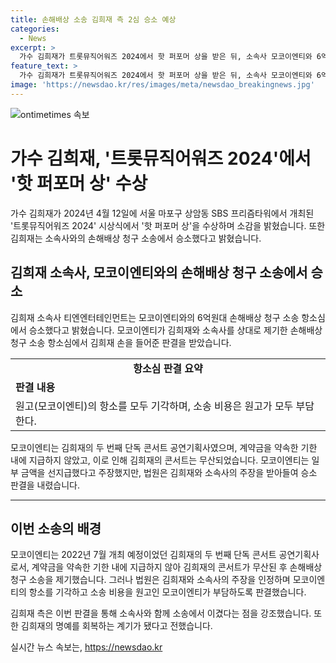 ```yaml
---
title: 손해배상 소송 김희재 측 2심 승소 예상
categories:
  - News
excerpt: >
  가수 김희재가 트롯뮤직어워즈 2024에서 핫 퍼포머 상을 받은 뒤, 소속사 모코이엔티와 6억원대 손해배상 청구 소송에서 이겼다. 모코이엔티는 계약금을 제때 지불하지 않아 김희재의 공연이 무산되자 불성실한 준비를 주장했으나 법원은 김희재에게 손을 들었다. 모코이엔티는 항소심에서도 패소했으며, 소송 비용 또한 부담해야 했다.
feature_text: >
  가수 김희재가 트롯뮤직어워즈 2024에서 핫 퍼포머 상을 받은 뒤, 소속사 모코이엔티와 6억원대 손해배상 청구 소송에서 이겼다. 모코이엔티는 계약금을 제때 지불하지 않아 김희재의 공연이 무산되자 불성실한 준비를 주장했으나 법원은 김희재에게 손을 들었다. 모코이엔티는 항소심에서도 패소했으며, 소송 비용 또한 부담해야 했다.
image: 'https://newsdao.kr/res/images/meta/newsdao_breakingnews.jpg'
---
```


<p><img src="https://newsdao.kr/res/images/meta/newsdao_breakingnews.jpg" alt="ontimetimes 속보" /></p>

<h1 data-ke-size="size26">가수 김희재, '트롯뮤직어워즈 2024'에서 '핫 퍼포머 상' 수상</h1>

<p data-ke-size="size16">가수 김희재가 2024년 4월 12일에 서울 마포구 상암동 SBS 프리즘타워에서 개최된 '트롯뮤직어워즈 2024' 시상식에서 '핫 퍼포머 상'을 수상하며 소감을 밝혔습니다. 또한 김희재는 소속사와의 손해배상 청구 소송에서 승소했다고 밝혔습니다.</p>

<h2 data-ke-size="size24">김희재 소속사, 모코이엔티와의 손해배상 청구 소송에서 승소</h2>

<p data-ke-size="size16">김희재 소속사 티엔엔터테인먼트는 모코이엔티와의 6억원대 손해배상 청구 소송 항소심에서 승소했다고 밝혔습니다. 모코이엔티가 김희재와 소속사를 상대로 제기한 손해배상 청구 소송 항소심에서 김희재 손을 들어준 판결을 받았습니다.</p>

<table>
  <tr>
    <td style="text-align: center; height: 17px;"><b>항소심 판결 요약</b></td>
  </tr>
  <tr>
    <td style="text-align: left; height: 17px;"><b>판결 내용</b></td>
  </tr>
  <tr>
    <td style="text-align: left; height: 17px;">원고(모코이엔티)의 항소를 모두 기각하며, 소송 비용은 원고가 모두 부담한다.</td>
  </tr>
</table>

<p data-ke-size="size16">모코이엔티는 김희재의 두 번째 단독 콘서트 공연기획사였으며, 계약금을 약속한 기한 내에 지급하지 않았고, 이로 인해 김희재의 콘서트는 무산되었습니다. 모코이엔티는 일부 금액을 선지급했다고 주장했지만, 법원은 김희재와 소속사의 주장을 받아들여 승소 판결을 내렸습니다.</p>

<hr>

<h2 data-ke-size="size24">이번 소송의 배경</h2>

<p data-ke-size="size16">모코이엔티는 2022년 7월 개최 예정이었던 김희재의 두 번째 단독 콘서트 공연기획사로서, 계약금을 약속한 기한 내에 지급하지 않아 김희재의 콘서트가 무산된 후 손해배상 청구 소송을 제기했습니다. 그러나 법원은 김희재와 소속사의 주장을 인정하며 모코이엔티의 항소를 기각하고 소송 비용을 원고인 모코이엔티가 부담하도록 판결했습니다.</p>

<p data-ke-size="size16">김희재 측은 이번 판결을 통해 소속사와 함께 소송에서 이겼다는 점을 강조했습니다. 또한 김희재의 명예를 회복하는 계기가 됐다고 전했습니다.</p>
실시간 뉴스 속보는, <a href="https://newsdao.kr" rel="dofollow">https://newsdao.kr</a>


